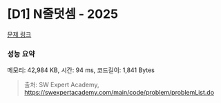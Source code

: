 # [D1] N줄덧셈 - 2025 

[문제 링크](https://swexpertacademy.com/main/code/problem/problemDetail.do?contestProbId=AV5QFZtaAscDFAUq) 

### 성능 요약

메모리: 42,984 KB, 시간: 94 ms, 코드길이: 1,841 Bytes



> 출처: SW Expert Academy, https://swexpertacademy.com/main/code/problem/problemList.do